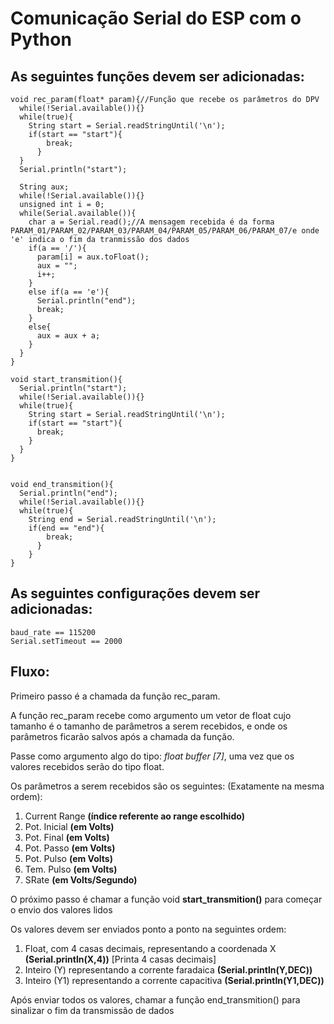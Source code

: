 # Comunicação Serial do ESP com o Python

## As seguintes funções devem ser adicionadas:
	void rec_param(float* param){//Função que recebe os parâmetros do DPV
	  while(!Serial.available()){}
	  while(true){
	    String start = Serial.readStringUntil('\n');
	    if(start == "start"){
	        break;
	      }
	  }
	  Serial.println("start");
	  
	  String aux;
	  while(!Serial.available()){}
	  unsigned int i = 0;
	  while(Serial.available()){
	    char a = Serial.read();//A mensagem recebida é da forma PARAM_01/PARAM_02/PARAM_03/PARAM_04/PARAM_05/PARAM_06/PARAM_07/e onde 'e' indica o fim da tranmissão dos dados
	    if(a == '/'){
	      param[i] = aux.toFloat();
	      aux = ""; 
	      i++;
	    }
	    else if(a == 'e'){
	      Serial.println("end");
	      break;
	    }
	    else{
	      aux = aux + a;
	    }
	  }  
	}

	void start_transmition(){
	  Serial.println("start");
	  while(!Serial.available()){}
	  while(true){
	    String start = Serial.readStringUntil('\n');
	    if(start == "start"){
	      break;
	    }
	  }
	}


	void end_transmition(){
	  Serial.println("end");
	  while(!Serial.available()){}
	  while(true){
	    String end = Serial.readStringUntil('\n');
	    if(end == "end"){
	        break;
	      }
	    }
	}

## As seguintes configurações devem ser adicionadas:
	baud_rate == 115200
	Serial.setTimeout == 2000 

## Fluxo:

Primeiro passo é a chamada da função rec_param.

A função rec_param recebe como argumento um vetor de float cujo tamanho é o tamanho de parâmetros a serem recebidos,
e onde os parâmetros ficarão salvos após a chamada da função.

Passe como argumento algo do tipo: *float buffer [7]*, uma vez que os valores recebidos serão do tipo float.

Os parâmetros a serem recebidos são os seguintes: (Exatamente na mesma ordem):

1. Current Range	**(índice referente ao range escolhido)**
2. Pot. Inicial 	**(em Volts)**
3. Pot. Final		**(em Volts)**
4. Pot. Passo		**(em Volts)**
5. Pot. Pulso		**(em Volts)**
6. Tem. Pulso		**(em Volts)**
7. SRate			**(em Volts/Segundo)**

O próximo passo é chamar a função void **start_transmition()** para começar o envio dos valores lidos 

Os valores devem ser enviados ponto a ponto na seguintes ordem:

1. Float, com 4 casas decimais, representando a coordenada X 	**(Serial.println(X,4))** [Printa 4 casas decimais]
2. Inteiro (Y) representando a corrente faradaica 				**(Serial.println(Y,DEC))**
3. Inteiro (Y1) representando a corrente capacitiva 			**(Serial.println(Y1,DEC))**

Após enviar todos os valores, chamar a função end_transmition() para sinalizar o fim da transmissão de dados